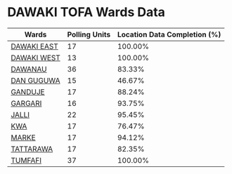 
# DAWAKI TOFA Wards Data

| Wards | Polling Units | Location Data Completion (%) |
| ---- | ----- | ------- |
| [DAWAKI EAST](./wards/4447-dawaki-east) | 17 | 100.00% |
| [DAWAKI WEST](./wards/4448-dawaki-west) | 13 | 100.00% |
| [DAWANAU](./wards/4449-dawanau) | 36 | 83.33% |
| [DAN GUGUWA](./wards/4450-dan-guguwa) | 15 | 46.67% |
| [GANDUJE](./wards/4451-ganduje) | 17 | 88.24% |
| [GARGARI](./wards/4452-gargari) | 16 | 93.75% |
| [JALLI](./wards/4453-jalli) | 22 | 95.45% |
| [KWA](./wards/4454-kwa) | 17 | 76.47% |
| [MARKE](./wards/4455-marke) | 17 | 94.12% |
| [TATTARAWA](./wards/4456-tattarawa) | 17 | 82.35% |
| [TUMFAFI](./wards/4457-tumfafi) | 37 | 100.00% |




